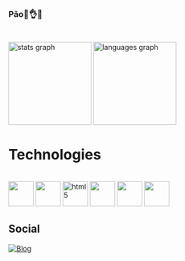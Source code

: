 ### Pão🥖👌🥴

#
<div>
  <img src="https://github-readme-stats.vercel.app/api?username=gabriellopez77&hide_title=false&hide_rank=false&show_icons=true&include_all_commits=true&count_private=true&disable_animations=false&theme=dark&locale=en&hide_border=false" height="165" alt="stats graph"/>
  <img src="https://github-readme-stats.vercel.app/api/top-langs?username=gabriellopez77&locale=en&hide_title=false&layout=compact&card_width=320&langs_count=5&theme=dark&hide_border=false" height="165" alt="languages graph"/>
</div>


# Technologies
<div style="display: inline_block"><br/>
    <img width = 50 height = 50 src="https://cdn.jsdelivr.net/gh/devicons/devicon@latest/icons/html5/html5-original.svg" />
    <img width = 50 height = 50 src="https://cdn.jsdelivr.net/gh/devicons/devicon@latest/icons/css3/css3-original.svg" />      
    <img width = 50 height = 50 alt="html5", src="https://cdn.jsdelivr.net/gh/devicons/devicon@latest/icons/javascript/javascript-original.svg"/>
    <img width = 50 height = 50 src="https://cdn.jsdelivr.net/gh/devicons/devicon@latest/icons/typescript/typescript-original.svg" />       
    <img width = 50 height = 50 src="https://cdn.jsdelivr.net/gh/devicons/devicon@latest/icons/cplusplus/cplusplus-original.svg" />
    <img width = 50 height = 50 src="https://cdn.jsdelivr.net/gh/devicons/devicon@latest/icons/csharp/csharp-original.svg" />
          
</div>

## Social

[![Blog](https://img.shields.io/badge/Instagram-E4405F?style=for-the-badge&logo=instagram&logoColor=white)](https://instagram.com/augy_biel)
